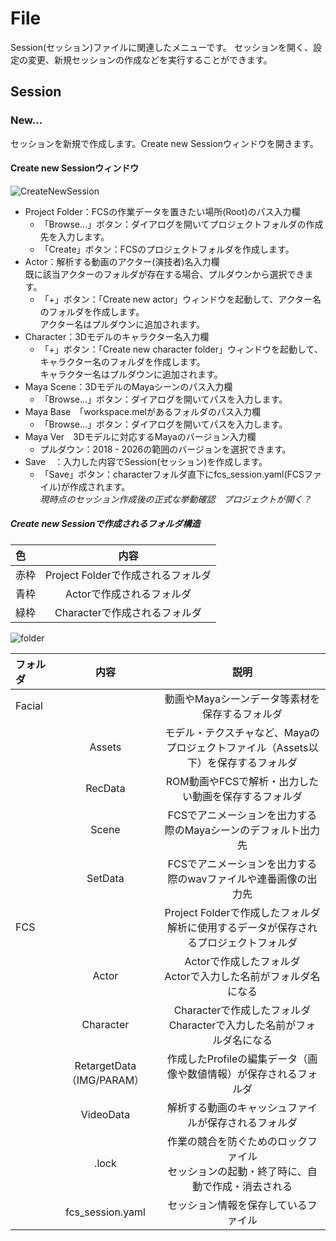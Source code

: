 # File

Session(セッション)ファイルに関連したメニューです。
セッションを開く、設定の変更、新規セッションの作成などを実行することができます。
## Session
### New…
セッションを新規で作成します。Create new Sessionウィンドウを開きます。

#### Create new Sessionウィンドウ
![CreateNewSession](https://github.com/user-attachments/assets/0aa461c3-0db5-4335-85a0-d930d7da465e)

- Project Folder：FCSの作業データを置きたい場所(Root)のパス入力欄
  - 「Browse...」ボタン：ダイアログを開いてプロジェクトフォルダの作成先を入力します。
  - 「Create」ボタン：FCSのプロジェクトフォルダを作成します。
- Actor：解析する動画のアクター(演技者)名入力欄<BR>既に該当アクターのフォルダが存在する場合、プルダウンから選択できます。
  - 「+」ボタン：「Create new actor」ウィンドウを起動して、アクター名のフォルダを作成します。<BR>アクター名はプルダウンに追加されます。
- Character：3Dモデルのキャラクター名入力欄
  - 「+」ボタン：「Create new character folder」ウィンドウを起動して、キャラクター名のフォルダを作成します。<BR>キャラクター名はプルダウンに追加されます。
- Maya Scene：3DモデルのMayaシーンのパス入力欄
  - 「Browse...」ボタン：ダイアログを開いてパスを入力します。
- Maya Base　「workspace.melがあるフォルダのパス入力欄
  - 「Browse...」ボタン：ダイアログを開いてパスを入力します。
- Maya Ver　3Dモデルに対応するMayaのバージョン入力欄
  - プルダウン：2018 - 2026の範囲のバージョンを選択できます。
- Save　：入力した内容でSession(セッション)を作成します。
  - 「Save」ボタン：characterフォルダ直下にfcs_session.yaml(FCSファイル)が作成されます。<BR>*現時点のセッション作成後の正式な挙動確認　プロジェクトが開く？*

##### Create new Sessionで作成されるフォルダ構造  

| 色 | 内容 | 
|:-------------|:--------------:|
| 赤枠      | Project Folderで作成されるフォルダ           |
| 青枠      | Actorで作成されるフォルダ           |
| 緑枠      | Characterで作成されるフォルダ             |

![folder](doc/images/folder.jpg)

| フォルダ | 内容| 説明 | 
|:-------------|:--------------:|:--------------:|
| Facial |       | 動画やMayaシーンデータ等素材を保存するフォルダ           |
|     | Assets           |モデル・テクスチャなど、Mayaのプロジェクトファイル（Assets以下）を保存するフォルダ |
|     | RecData             | ROM動画やFCSで解析・出力したい動画を保存するフォルダ |
|     | Scene             |  FCSでアニメーションを出力する際のMayaシーンのデフォルト出力先  |
|     | SetData             | FCSでアニメーションを出力する際のwavファイルや連番画像の出力先    |
| FCS |       | Project Folderで作成したフォルダ<BR>解析に使用するデータが保存されるプロジェクトフォルダ            |
|     | Actor| Actorで作成したフォルダ<BR>Actorで入力した名前がフォルダ名になる   |
|     | Character| Characterで作成したフォルダ<BR>Characterで入力した名前がフォルダ名になる |
|     | RetargetData（IMG/PARAM）| 作成したProfileの編集データ（画像や数値情報）が保存されるフォルダ  |
|     | VideoData| 解析する動画のキャッシュファイルが保存されるフォルダ |
|     | .lock      | 作業の競合を防ぐためのロックファイル<BR>セッションの起動・終了時に、自動で作成・消去される   |
|     | fcs_session.yaml      | セッション情報を保存しているファイル |
